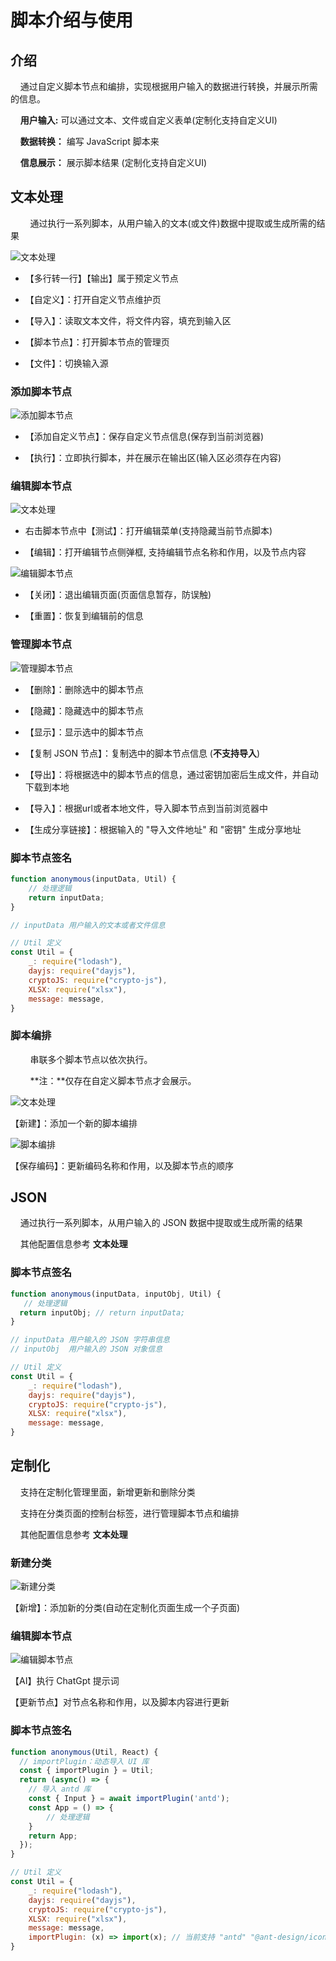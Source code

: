 # 脚本介绍与使用



## 介绍

    通过自定义脚本节点和编排，实现根据用户输入的数据进行转换，并展示所需的信息。

    **用户输入:**  可以通过文本、文件或自定义表单(定制化支持自定义UI)

    **数据转换：** 编写 JavaScript 脚本来

    **信息展示：** 展示脚本结果 (定制化支持自定义UI)



## 文本处理

        通过执行一系列脚本，从用户输入的文本(或文件)数据中提取或生成所需的结果

![文本处理](#IMAGE_PREFIX/6653fb3e-5f2f-4170-af92-b9f3971d4d61.png)

- 【多行转一行】【输出】属于预定义节点

- 【自定义】：打开自定义节点维护页

- 【导入】：读取文本文件，将文件内容，填充到输入区

- 【脚本节点】：打开脚本节点的管理页

- 【文件】：切换输入源
  
  

### 添加脚本节点

![添加脚本节点](#IMAGE_PREFIX/876a5005-a2ac-4a29-8503-d42608f54d9f.png)

- 【添加自定义节点】：保存自定义节点信息(保存到当前浏览器)

- 【执行】：立即执行脚本，并在展示在输出区(输入区必须存在内容)
  
  

### 编辑脚本节点

![文本处理](#IMAGE_PREFIX/426c87e2-ee1d-4904-9188-53f8bb4c4576.png)

- 右击脚本节点中【测试】：打开编辑菜单(支持隐藏当前节点脚本)

- 【编辑】：打开编辑节点侧弹框, 支持编辑节点名称和作用，以及节点内容

![编辑脚本节点](#IMAGE_PREFIX/e494fb80-9d6f-47c1-83ab-cd80db5ecfcd.png)

- 【关闭】：退出编辑页面(页面信息暂存，防误触)

- 【重置】：恢复到编辑前的信息
  
  

### 管理脚本节点

![管理脚本节点](#IMAGE_PREFIX/7f9992fd-4cc0-48d3-9457-5972d1380ccf.png)



- 【删除】：删除选中的脚本节点

- 【隐藏】：隐藏选中的脚本节点

- 【显示】：显示选中的脚本节点

- 【复制 JSON 节点】：复制选中的脚本节点信息 (**不支持导入**)

- 【导出】：将根据选中的脚本节点的信息，通过密钥加密后生成文件，并自动下载到本地

- 【导入】：根据url或者本地文件，导入脚本节点到当前浏览器中

- 【生成分享链接】：根据输入的 "导入文件地址" 和 "密钥" 生成分享地址
  
  

### 脚本节点签名

```javascript
function anonymous(inputData, Util) {
    // 处理逻辑
    return inputData;
}
```

```javascript
// inputData 用户输入的文本或者文件信息

// Util 定义
const Util = {
    _: require("lodash"),
    dayjs: require("dayjs"),
    cryptoJS: require("crypto-js"),
    XLSX: require("xlsx"),
    message: message,
}
```



### 脚本编排

        串联多个脚本节点以依次执行。

        **注：**仅存在自定义脚本节点才会展示。

![文本处理](#IMAGE_PREFIX/a30053d7-29d1-47f0-a98c-9533f02186e5.png)

【新建】：添加一个新的脚本编排

![脚本编排](#IMAGE_PREFIX/c76f8cf6-496b-4d35-b72e-fe73e57e243b.png)

【保存编码】：更新编码名称和作用，以及脚本节点的顺序



## JSON

    通过执行一系列脚本，从用户输入的 JSON 数据中提取或生成所需的结果

    其他配置信息参考 **文本处理**

### 脚本节点签名

```javascript
function anonymous(inputData, inputObj, Util) {
   // 处理逻辑
  return inputObj; // return inputData;
}
```

```javascript
// inputData 用户输入的 JSON 字符串信息
// inputObj  用户输入的 JSON 对象信息

// Util 定义
const Util = {
    _: require("lodash"),
    dayjs: require("dayjs"),
    cryptoJS: require("crypto-js"),
    XLSX: require("xlsx"),
    message: message,
}
```



## 定制化

    支持在定制化管理里面，新增更新和删除分类

    支持在分类页面的控制台标签，进行管理脚本节点和编排

    其他配置信息参考 **文本处理**

### 新建分类

![新建分类](#IMAGE_PREFIX/99c4d4bd-e337-4013-9414-82b008e94bb9.png)

【新增】：添加新的分类(自动在定制化页面生成一个子页面)



### 编辑脚本节点

![编辑脚本节点](#IMAGE_PREFIX/efa9ffca-6847-4d79-973a-9141b7debff4.png)

【AI】执行 ChatGpt 提示词

【更新节点】对节点名称和作用，以及脚本内容进行更新

### 脚本节点签名

```javascript
function anonymous(Util, React) {
  // importPlugin：动态导入 UI 库
  const { importPlugin } = Util;
  return (async() => {
    // 导入 antd 库
    const { Input } = await importPlugin('antd');
    const App = () => {
        // 处理逻辑
    }
    return App;
  });
}
```

```javascript
// Util 定义
const Util = {
    _: require("lodash"),
    dayjs: require("dayjs"),
    cryptoJS: require("crypto-js"),
    XLSX: require("xlsx"),
    message: message,
    importPlugin: (x) => import(x); // 当前支持 "antd" "@ant-design/icons" "@ant-design/pro-components"
}
```


